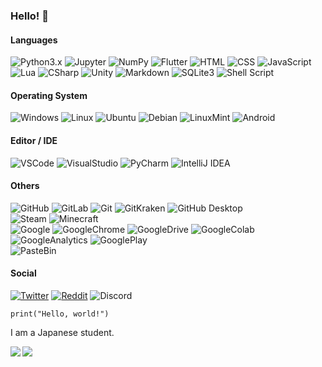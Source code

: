 ### Hello! 👋
#### Languages
![Python3.x](https://img.shields.io/badge/Python-3.x-black.svg?logo=python&style=flat-square&logoColor=white&labelColor=3776AB)
![Jupyter](https://img.shields.io/badge/Jupyter-F37626.svg?logo=Jupyter&style=flat-square&logoColor=white)
![NumPy](https://img.shields.io/badge/NumPy-For%20Python3.x-black.svg?logo=numpy&style=flat-square&logoColor=white&labelColor=013243)
![Flutter](https://img.shields.io/badge/Flutter-Dart-black.svg?logo=flutter&style=flat-square&logoColor=white&labelColor=027DFD)
![HTML](https://img.shields.io/badge/HTML-5-black.svg?logo=html5&style=flat-square&logoColor=white&labelColor=E34F26)
![CSS](https://img.shields.io/badge/CSS-3-black.svg?logo=css3&style=flat-square&logoColor=white&labelColor=1572B6)
![JavaScript](https://img.shields.io/badge/JavaScript-F7DF1E.svg?logo=JavaScript&style=flat-square&logoColor=white)
![Lua](https://img.shields.io/badge/Lua-2C2D72.svg?logo=Lua&style=flat-square&logoColor=white)
![CSharp](https://img.shields.io/badge/CSharp-239120.svg?logo=CSharp&style=flat-square&logoColor=white)
![Unity](https://img.shields.io/badge/Unity-black.svg?logo=Unity&style=flat-square&logoColor=white)
![Markdown](https://img.shields.io/badge/Markdown-black.svg?logo=Markdown&style=flat-square&logoColor=white)
![SQLite3](https://img.shields.io/badge/SQLite-3-black.svg?logo=sqlite&style=flat-square&logoColor=white&labelColor=003B57)
![Shell Script](https://img.shields.io/badge/Shell%20Script-GNU%20Bash-black.svg?logo=GNUBash&style=flat-square&logoColor=white&labelColor=4EAA25)

#### Operating System
![Windows](https://img.shields.io/badge/Windows-0078D6.svg?logo=Windows&style=flat-square&logoColor=white)
![Linux](https://img.shields.io/badge/Linux-Ubuntu%20Like-E95420.svg?logo=Linux&style=flat-square&logoColor=white&labelColor=FCC624)
![Ubuntu](https://img.shields.io/badge/Ubuntu-E95420.svg?logo=Ubuntu&style=flat-square&logoColor=white)
![Debian](https://img.shields.io/badge/Debian-A81D33.svg?logo=Debian&style=flat-square&logoColor=white)
![LinuxMint](https://img.shields.io/badge/LinuxMint-87CF3E.svg?logo=LinuxMint&style=flat-square&logoColor=white)
![Android](https://img.shields.io/badge/Android-3DDC84.svg?logo=Android&style=flat-square&logoColor=white)

#### Editor / IDE
![VSCode](https://img.shields.io/badge/VSCode-007ACC.svg?style=flat-square&logoColor=white)
![VisualStudio](https://img.shields.io/badge/VisualStudio-68217A.svg?style=flat-square&logoColor=white)
![PyCharm](https://img.shields.io/badge/-PyCharm-black.svg?logo=PyCharm&style=flat-square&logoColor=white&labelColor=3776AB)
![IntelliJ IDEA](https://img.shields.io/badge/-IntelliJ%20IDEA-black.svg?logo=IntelliJIDEA&style=flat-square&logoColor=white&labelColor=FD7702)

#### Others
![GitHub](https://img.shields.io/badge/GitHub-black.svg?logo=GitHub&style=flat-square&logoColor=white)
![GitLab](https://img.shields.io/badge/GitLab-FC6D26.svg?logo=GitLab&style=flat-square&logoColor=white)
![Git](https://img.shields.io/badge/Git-F05032.svg?logo=Git&style=flat-square&logoColor=white)
![GitKraken](https://img.shields.io/badge/GitKraken-179287.svg?logo=GitKraken&style=flat-square&logoColor=white)
![GitHub Desktop](https://img.shields.io/badge/GitHub%20Desktop-7d248c.svg?logo=GitHub&style=flat-square&logoColor=white)  
![Steam](https://img.shields.io/badge/Steam-black.svg?logo=Steam&style=flat-square&logoColor=white)
![Minecraft](https://img.shields.io/badge/Minecraft-JavaEdition-black.svg?logo=Minecraft&style=flat-square&logoColor=white&labelColor=62B47A)  
![Google](https://img.shields.io/badge/Google-4285F4.svg?logo=Google&style=flat-square&logoColor=white)
![GoogleChrome](https://img.shields.io/badge/GoogleChrome-4285F4.svg?logo=GoogleChrome&style=flat-square&logoColor=white)
![GoogleDrive](https://img.shields.io/badge/GoogleDrive-4285F4.svg?logo=GoogleDrive&style=flat-square&logoColor=white)
![GoogleColab](https://img.shields.io/badge/GoogleColab-Python-3776AB.svg?logo=GoogleColab&style=flat-square&logoColor=white&labelColor=F9AB00)
![GoogleAnalytics](https://img.shields.io/badge/GoogleAnalytics-GA4-black.svg?logo=GoogleAnalytics&style=flat-square&logoColor=white&labelColor=E37400)
![GooglePlay](https://img.shields.io/badge/GooglePlay-414141.svg?logo=GooglePlay&style=flat-square&logoColor=white)  
![PasteBin](https://img.shields.io/badge/PasteBin-02456C.svg?logo=PasteBin&style=flat-square&logoColor=white)  

#### Social
[![Twitter](https://img.shields.io/badge/Twitter-@beatbox4108-1DA1F2.svg?logo=Twitter&style=flat-square&logoColor=white&labelColor=1DA1F2)](https://twitter.com/beatbox4108)
[![Reddit](https://img.shields.io/badge/Reddit-@beatbox4108-FF4500.svg?logo=Reddit&style=flat-square&logoColor=white&labelColor=FF4500)](https://twitter.com/beatbox4108)
![Discord](https://img.shields.io/badge/Discord-5865F2.svg?logo=Discord&style=flat-square&logoColor=white)


```python3 helloworld.py
print("Hello, world!")
```

I am a Japanese student.

<a href="https://github.com/anuraghazra/github-readme-stats">
  <img align="left" src="https://github-readme-stats.vercel.app/api?username=beatbox4108&count_private=true&show_icons=true&layout=compact" />
</a>
<a href="https://github.com/anuraghazra/github-readme-stats">
  <img align="left" src="https://github-readme-stats.vercel.app/api/top-langs/?username=beatbox4108&layout=compact" />
</a>
<!--
**beatbox4108/beatbox4108** is a ✨ _special_ ✨ repository because its `README.md` (this file) appears on your GitHub profile.

Here are some ideas to get you started:

- 🔭 I’m currently working on ...
- 🌱 I’m currently learning ...
- 👯 I’m looking to collaborate on ...
- 🤔 I’m looking for help with ...
- 💬 Ask me about ...
- 📫 How to reach me: ...
- 😄 Pronouns: ...
- ⚡ Fun fact: ...
-->
